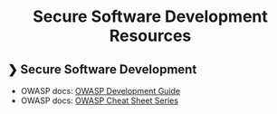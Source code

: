 <h1 align="center">Secure Software Development Resources</h1>

## ❯ Secure Software Development

* OWASP docs: [OWASP Development Guide](https://devguide.owasp.org/)
* OWASP docs: [OWASP Cheat Sheet Series](https://cheatsheetseries.owasp.org/index.html)
